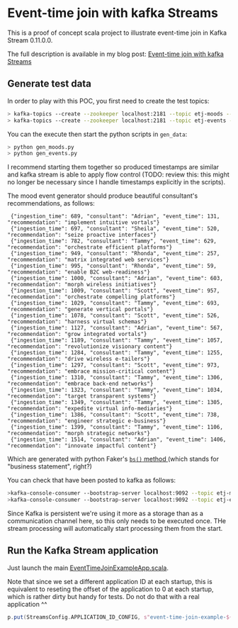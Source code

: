 # Event-time join with kafka Streams

This is a proof of concept scala project to illustrate event-time join in Kafka Stream 0.11.0.0. 

The full description is available in my blog post: [Event-time join with kafka Streams](https://sv3nd.github.io/event-time-low-latency-joins-with-kafka-streams.html#event-time-low-latency-joins-with-kafka-streams)

## Generate test data

In order to play with this POC, you first need to create the test topics: 

```sh
> kafka-topics --create --zookeeper localhost:2181 --topic etj-moods --replication-factor 1 --partitions 4
> kafka-topics --create --zookeeper localhost:2181 --topic etj-events --replication-factor 1 --partitions 4
```


You can the execute then start the python scripts in `gen_data`: 

```sh
> python gen_moods.py
> python gen_events.py
```

I recommend starting them together so produced timestamps are similar and kafka stream is able to apply flow control (TODO: review this: this might no longer be necessary since I handle timestamps explicitly in the scripts). 

The mood event generator should produce beautiful consultant's recommendations, as follows: 

```
 {"ingestion_time": 689, "consultant": "Adrian", "event_time": 131, "recommendation": "implement intuitive vortals"}
 {"ingestion_time": 697, "consultant": "Sheila", "event_time": 520, "recommendation": "seize proactive interfaces"}
 {"ingestion_time": 782, "consultant": "Tammy", "event_time": 629, "recommendation": "orchestrate efficient platforms"}
 {"ingestion_time": 949, "consultant": "Rhonda", "event_time": 257, "recommendation": "matrix integrated web services"}
 {"ingestion_time": 995, "consultant": "Rhonda", "event_time": 59, "recommendation": "enable B2C web-readiness"}
 {"ingestion_time": 1000, "consultant": "Adrian", "event_time": 603, "recommendation": "morph wireless initiatives"}
 {"ingestion_time": 1009, "consultant": "Scott", "event_time": 957, "recommendation": "orchestrate compelling platforms"}
 {"ingestion_time": 1029, "consultant": "Tammy", "event_time": 693, "recommendation": "generate vertical portals"}
 {"ingestion_time": 1078, "consultant": "Scott", "event_time": 526, "recommendation": "harness virtual schemas"}
 {"ingestion_time": 1127, "consultant": "Adrian", "event_time": 567, "recommendation": "grow integrated vortals"}
 {"ingestion_time": 1189, "consultant": "Tammy", "event_time": 1057, "recommendation": "revolutionize visionary content"}
 {"ingestion_time": 1284, "consultant": "Tammy", "event_time": 1255, "recommendation": "drive wireless e-tailers"}
 {"ingestion_time": 1297, "consultant": "Scott", "event_time": 973, "recommendation": "embrace mission-critical content"}
 {"ingestion_time": 1310, "consultant": "Tammy", "event_time": 1306, "recommendation": "embrace back-end networks"}
 {"ingestion_time": 1323, "consultant": "Tammy", "event_time": 1034, "recommendation": "target transparent systems"}
 {"ingestion_time": 1349, "consultant": "Tammy", "event_time": 1305, "recommendation": "expedite virtual info-mediaries"}
 {"ingestion_time": 1386, "consultant": "Scott", "event_time": 738, "recommendation": "engineer strategic e-business"}
 {"ingestion_time": 1399, "consultant": "Tammy", "event_time": 1106, "recommendation": "morph strategic networks"}
 {"ingestion_time": 1514, "consultant": "Adrian", "event_time": 1406, "recommendation": "innovate impactful content"}
 ```
 
 Which are generated with python Faker's [`bs()` method ](https://faker.readthedocs.io/en/latest/providers/faker.providers.company.html) (which stands for "business statement", right?)


You can check that have been posted to kafka as follows: 

```sh
>kafka-console-consumer --bootstrap-server localhost:9092 --topic etj-moods --from-beginning
>kafka-console-consumer --bootstrap-server localhost:9092 --topic etj-events --from-beginning
```

Since Kafka is persistent we're using it more as a storage than as a communication channel here, so this only needs to be executed once. THe stream processing will automatically start processing them from the start.

## Run the Kafka Stream application

Just launch the main [EventTimeJoinExampleApp.scala](src/main/scala/svend/example/eventimejoin/EventTimeJoinExampleApp.scala). 

Note that since we set a different application ID at each startup, this is equivalent to reseting the offset of the application to 0 at each startup, which is rather dirty but handy for tests. Do not do that with a real application ^^

```scala
p.put(StreamsConfig.APPLICATION_ID_CONFIG, s"event-time-join-example-${System.currentTimeMillis()}")
```